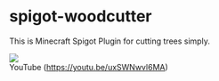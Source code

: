 # spigot-woodcutter

This is Minecraft Spigot Plugin for cutting trees simply.

![](https://github.com/m4kvn/spigot-woodcutter/blob/master/gifs/woodcutter.gif?raw=true)<br>
YouTube (https://youtu.be/uxSWNwvl6MA)
